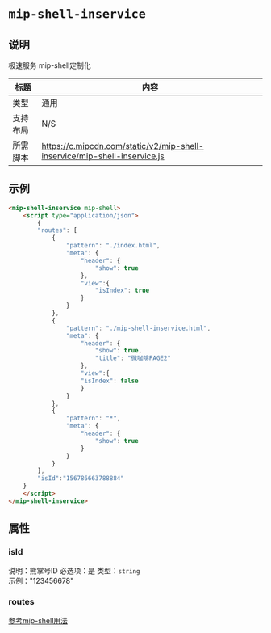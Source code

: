 # `mip-shell-inservice`

## 说明
极速服务 mip-shell定制化

标题|内容
----|----
类型|通用
支持布局|N/S
所需脚本|https://c.mipcdn.com/static/v2/mip-shell-inservice/mip-shell-inservice.js



## 示例
```html
<mip-shell-inservice mip-shell>
    <script type="application/json">
        {
        "routes": [
            {
                "pattern": "./index.html",
                "meta": {
                    "header": {
                        "show": true
                    },
                    "view":{
                        "isIndex": true
                    }
                }
            },
            {
                "pattern": "./mip-shell-inservice.html",
                "meta": {
                    "header": {
                        "show": true,
                        "title": "微咖啡PAGE2"
                    },
                    "view":{
                    "isIndex": false
                    }
                }
            },
            {
                "pattern": "*",
                "meta": {
                    "header": {
                        "show": true
                    }
                }
            }
        ],
        "isId":"156786663788884"
    }
    </script>
</mip-shell-inservice>
```

## 属性

### isId
说明：熊掌号ID
必选项：是
类型：`string`  
示例："123456678"

### routes 
[参考mip-shell用法](https://github.com/mipengine/mip2/blob/master/docs/page/shell.md)
